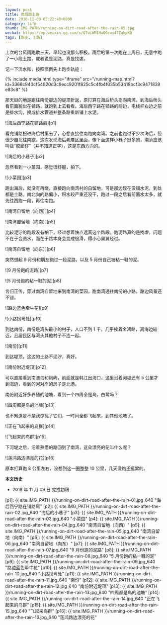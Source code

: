 ```yaml
---
layout: post
title: 雨后跑土路
date: 2018-11-09 05:22:48+0800
category: life
thumb: IMG_PATH/running-on-dirt-road-after-the-rain-05.jpg
wechat: https://mp.weixin.qq.com/s/Q7wLWM1NoQ6ews47ZakpKQ
tags: [跑步, 土路]
---
```


上次的台风雨跑歇三天，早起也没那么积极。雨后的第一次跑在上周日，无意中跑了一小段土路，或者说是泥路，真是找虐。

记一下流水账，按照惯例先上跑步轨迹：

{% include media.html type="iframe" src="/running-map.html?id=3368c940cf54920d3c9ecc9201f825c5c4fb4f035b53419bcf3c9471839e83c8" %}

那天目的地是跑往南份那边的堤顶折返，原打算在海后桥头拐向南湾。到海后桥头看前面貌似在铺路，就跑到上去看看。海后西宁路在铺路的两边，电线杆右边之前是排水沟，换成排水管道并整条路重新铺上水泥。

![海后西宁路在铺路肩][p1]

看完铺路拐进海后村里去了，心想直接往南跑向南湾。之前也跑过不少次海后，但很少自北往南跑。这次发现海后老厝区里面，像下面这样小巷子挺多的，潮汕应该叫做“胶廊仔”（并不知道正字），这是东西方向的。

![海后的小巷子][p2]

忽然看到一小菜园，感觉很舒服，拍下。

![小菜园][p3]

跑出海后，就没有再绕，直接跑向南湾村的自留地，可是那边现在没铺水泥，到处都是土路。南北向的路偏小，积水较严重还没干，跑过一段之后看前面水太多，就先往西跑一段，再往南跑。

![南湾自留地（向西）][p4]

![南湾自留地（向南）][p5]

比较泥泞的路段没有拍下，经过想着快点远离这个路段。跑泥路真的是找虐，问题不在于会溅水，而在于路本身会变成很滑，得小心翼翼经过。

![南湾自留地（向东）][p6]

突然想起 9 月份和朋友跑过一段泥路，以及 5 月份自己被粘一鞋的泥。

![9 月份跑的泥路][p7]

![5 月份跑的粘一鞋的泥][p8]

言归正传，穿过南湾自留地来到南湾的菜园，跑南湾通往南份的小路，路边风景还不错。

![路边蓝色牵牛花][p9]

![小路拐弯处][p10]

到达南份，南份是湾头最小的村子，人口不到 1 千。几乎挨着金鸿路，离海边较近，且居民区与湾头其他村子不连一起。

![南份][p11]

到达堤顶，这边的土路不泥泞，真好。

![南份附近堤顶][p12]

可以直接看到南澳岛和凤屿，前面就是韩江出海口，这里沿着河堤还有 5 公里才到海边，看到的河对岸的房子是北港。

南份附近好多养殖的池塘，看到一个四周全是鸟，白鹭吗？

![四周都是鸟的池塘][p13]

也不知道是不是我惊扰了它们，一时间全都飞起来，到其他池塘了。

![正在飞起来的鸟群][p14]

![飞起来的鸟群][p15]

下河堤之后，沿着熟悉的路回到了南湾，这朵漂亮的花叫什么呢？

![莲鸿路边漂亮的花][p16]

原本打算跑 8 公里左右，没想到这一圈整整 10 公里，几天没跑还挺累的。

**本文历史**

* 2018 年 11 月 09 日 完成初稿

[p1]: {{ site.IMG_PATH }}/running-on-dirt-road-after-the-rain-01.jpg_640 "海后西宁路在铺路肩"
[p2]: {{ site.IMG_PATH }}/running-on-dirt-road-after-the-rain-02.jpg_640 "海后的小巷子"
[p3]: {{ site.IMG_PATH }}/running-on-dirt-road-after-the-rain-03.jpg_640 "小菜园"
[p4]: {{ site.IMG_PATH }}/running-on-dirt-road-after-the-rain-04.jpg_640 "南湾自留地（向西）"
[p5]: {{ site.IMG_PATH }}/running-on-dirt-road-after-the-rain-05.jpg_640 "南湾自留地（向南）"
[p6]: {{ site.IMG_PATH }}/running-on-dirt-road-after-the-rain-06.jpg_640 "南湾自留地（向东）"
[p7]: {{ site.IMG_PATH }}/running-on-dirt-road-after-the-rain-07.jpg_640 "9 月份跑的泥路"
[p8]: {{ site.IMG_PATH }}/running-on-dirt-road-after-the-rain-08.jpg_640 "5 月份跑的粘一鞋的泥"
[p9]: {{ site.IMG_PATH }}/running-on-dirt-road-after-the-rain-09.jpg_640 "路边蓝色牵牛花"
[p10]: {{ site.IMG_PATH }}/running-on-dirt-road-after-the-rain-10.jpg_640 "小路拐弯处"
[p11]: {{ site.IMG_PATH }}/running-on-dirt-road-after-the-rain-11.jpg_640 "南份"
[p12]: {{ site.IMG_PATH }}/running-on-dirt-road-after-the-rain-12.jpg_640 "南份附近堤顶"
[p13]: {{ site.IMG_PATH }}/running-on-dirt-road-after-the-rain-13.jpg_640 "四周都是鸟的池塘"
[p14]: {{ site.IMG_PATH }}/running-on-dirt-road-after-the-rain-14.jpg_640 "正在飞起来的鸟群"
[p15]: {{ site.IMG_PATH }}/running-on-dirt-road-after-the-rain-15.jpg_640 "飞起来鸟群"
[p16]: {{ site.IMG_PATH }}/running-on-dirt-road-after-the-rain-16.jpg_640 "莲鸿路边漂亮的花"
